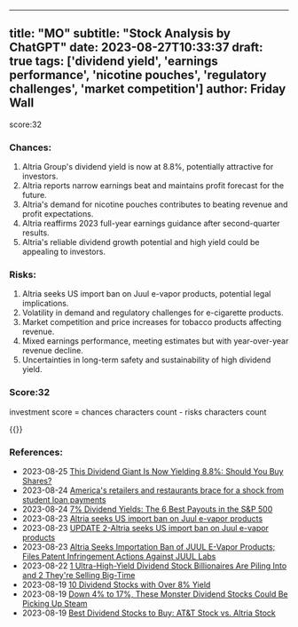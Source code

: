 
---
title: "MO"
subtitle: "Stock Analysis by ChatGPT"
date: 2023-08-27T10:33:37
draft: true
tags: ['dividend yield', 'earnings performance', 'nicotine pouches', 'regulatory challenges', 'market competition']
author: Friday Wall
---

score:32
### Chances:
1. Altria Group's dividend yield is now at 8.8%, potentially attractive for investors.
2. Altria reports narrow earnings beat and maintains profit forecast for the future.
3. Altria's demand for nicotine pouches contributes to beating revenue and profit expectations.
4. Altria reaffirms 2023 full-year earnings guidance after second-quarter results.
5. Altria's reliable dividend growth potential and high yield could be appealing to investors.
### Risks:
1. Altria seeks US import ban on Juul e-vapor products, potential legal implications.
2. Volatility in demand and regulatory challenges for e-cigarette products.
3. Market competition and price increases for tobacco products affecting revenue.
4. Mixed earnings performance, meeting estimates but with year-over-year revenue decline.
5. Uncertainties in long-term safety and sustainability of high dividend yield.
### Score:32
investment score = chances characters count - risks characters count

{{<tradingview symbol="NYSE:MO">}}
### References:
- 2023-08-25 [This Dividend Giant Is Now Yielding 8.8%: Should You Buy Shares?](https://finance.yahoo.com/m/3b5e8211-9e00-39f8-b954-819bfe3e8555/this-dividend-giant-is-now.html?.tsrc=rss)
- 2023-08-24 [America's retailers and restaurants brace for a shock from student loan payments](https://finance.yahoo.com/news/americas-retailers-and-restaurants-brace-for-a-shock-from-student-loan-payments-175132890.html?.tsrc=rss)
- 2023-08-24 [7% Dividend Yields: The 6 Best Payouts in the S&P 500](https://finance.yahoo.com/m/31aa3a09-b030-368f-acb7-533ec73b62c2/7%25-dividend-yields%3A-the-6.html?.tsrc=rss)
- 2023-08-23 [Altria seeks US import ban on Juul e-vapor products](https://finance.yahoo.com/news/altria-seeks-import-ban-certain-165415168.html?.tsrc=rss)
- 2023-08-23 [UPDATE 2-Altria seeks US import ban on Juul e-vapor products](https://finance.yahoo.com/news/1-altria-seeks-import-ban-164829668.html?.tsrc=rss)
- 2023-08-23 [Altria Seeks Importation Ban of JUUL E-Vapor Products; Files Patent Infringement Actions Against JUUL Labs](https://finance.yahoo.com/news/altria-seeks-importation-ban-juul-163000048.html?.tsrc=rss)
- 2023-08-22 [1 Ultra-High-Yield Dividend Stock Billionaires Are Piling Into and 2 They're Selling Big-Time](https://finance.yahoo.com/m/45f7b27f-51e1-3abd-955a-190f4fbec535/1-ultra-high-yield-dividend.html?.tsrc=rss)
- 2023-08-19 [10 Dividend Stocks with Over 8% Yield](https://finance.yahoo.com/news/10-dividend-stocks-over-8-145612008.html?.tsrc=rss)
- 2023-08-19 [Down 4% to 17%, These Monster Dividend Stocks Could Be Picking Up Steam](https://finance.yahoo.com/m/4ca33477-cf01-353e-87e3-f1117b5dff76/down-4%25-to-17%25%2C-these-monster.html?.tsrc=rss)
- 2023-08-19 [Best Dividend Stocks to Buy: AT&T Stock vs. Altria Stock](https://finance.yahoo.com/m/44e7f1a5-4a2b-3727-9bce-57600e1bc2cd/best-dividend-stocks-to-buy%3A.html?.tsrc=rss)


                
